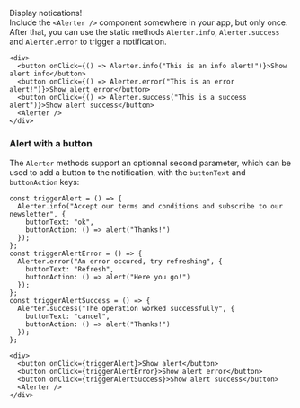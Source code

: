 Display notications!  
Include the `<Alerter />` component somewhere in your app, but only once. After that, you can use the static methods `Alerter.info`, `Alerter.success` and `Alerter.error` to trigger a notification.

```
<div>
  <button onClick={() => Alerter.info("This is an info alert!")}>Show alert info</button>
  <button onClick={() => Alerter.error("This is an error alert!")}>Show alert error</button>
  <button onClick={() => Alerter.success("This is a success alert")}>Show alert success</button>
  <Alerter />
</div>
```

### Alert with a button

The `Alerter` methods support an optionnal second parameter, which can be used to add a button to the notification, with the `buttonText` and `buttonAction` keys:

```
const triggerAlert = () => {
  Alerter.info("Accept our terms and conditions and subscribe to our newsletter", {
    buttonText: "ok",
    buttonAction: () => alert("Thanks!")
  });
};
const triggerAlertError = () => {
  Alerter.error("An error occured, try refreshing", {
    buttonText: "Refresh",
    buttonAction: () => alert("Here you go!")
  });
};
const triggerAlertSuccess = () => {
  Alerter.success("The operation worked successfully", {
    buttonText: "cancel",
    buttonAction: () => alert("Thanks!")
  });
};

<div>
  <button onClick={triggerAlert}>Show alert</button>
  <button onClick={triggerAlertError}>Show alert error</button>
  <button onClick={triggerAlertSuccess}>Show alert success</button>
  <Alerter />
</div>
```
